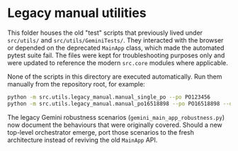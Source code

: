 # Legacy manual utilities

This folder houses the old "test" scripts that previously lived under
`src/utils/` and `src/utils/GeminiTests/`. They interacted with the browser or
depended on the deprecated `MainApp` class, which made the automated pytest
suite fail. The files were kept for troubleshooting purposes only and were
updated to reference the modern `src.core` modules where applicable.

None of the scripts in this directory are executed automatically. Run them
manually from the repository root, for example:

```bash
python -m src.utils.legacy_manual.manual_single_po --po PO123456
python -m src.utils.legacy_manual.manual_po16518898 --po PO16518898 --download-dir /tmp/po-test
```

The legacy Gemini robustness scenarios (`gemini_main_app_robustness.py`) now
document the behaviours that were originally covered. Should a new top-level
orchestrator emerge, port those scenarios to the fresh architecture instead of
reviving the old `MainApp` API.
